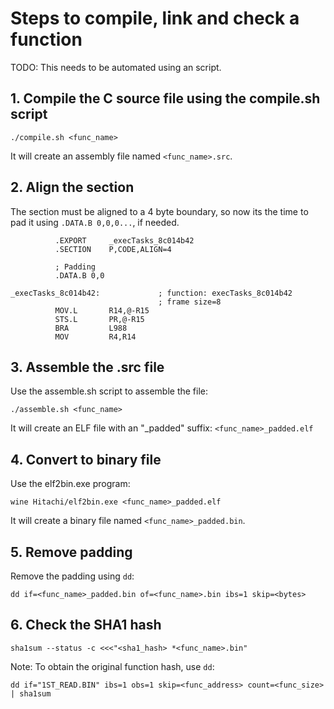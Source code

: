# Steps to compile, link and check a function

TODO: This needs to be automated using an script.

## 1. Compile the C source file using the compile.sh script
```
./compile.sh <func_name>
```

It will create an assembly file named `<func_name>.src`. 

## 2. Align the section
The section must be aligned to a 4 byte boundary, so now its the time to pad it using `.DATA.B 0,0,0...`, if needed.

```
          .EXPORT     _execTasks_8c014b42
          .SECTION    P,CODE,ALIGN=4

          ; Padding
          .DATA.B 0,0

_execTasks_8c014b42:             ; function: execTasks_8c014b42
                                 ; frame size=8
          MOV.L       R14,@-R15
          STS.L       PR,@-R15
          BRA         L988
          MOV         R4,R14
```

## 3. Assemble the .src file
Use the assemble.sh script to assemble the file:
```
./assemble.sh <func_name>
```

It will create an ELF file with an "_padded" suffix: `<func_name>_padded.elf`

## 4. Convert to binary file
Use the elf2bin.exe program:
```
wine Hitachi/elf2bin.exe <func_name>_padded.elf
```

It will create a binary file named `<func_name>_padded.bin`.

## 5. Remove padding
Remove the padding using `dd`:
```
dd if=<func_name>_padded.bin of=<func_name>.bin ibs=1 skip=<bytes>
```

## 6. Check the SHA1 hash
```
sha1sum --status -c <<<"<sha1_hash> *<func_name>.bin"
```

Note:
To obtain the original function hash, use `dd`:
```
dd if="1ST_READ.BIN" ibs=1 obs=1 skip=<func_address> count=<func_size> | sha1sum
```
